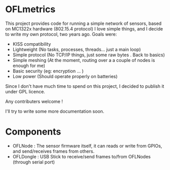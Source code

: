OFLmetrics
==========

This project provides code for running a simple network of sensors, based on MC1322x hardware (802.15.4 protocol)
I love simple things, and I decide to write my own protocol, two years ago. Goals were: 


- KISS compatibility
- Lightweight (No tasks, processes, threads... just a main loop)
- Simple protocol (No TCP/IP things, just some raw bytes . Back to basics)
- Simple meshing (At the moment, routing over a a couple of nodes is enough for me)
- Basic security (eg: encryption ... ) 
- Low power (Should operate properly on batteries)

Since I don't have much time to spend on this project, I decided to publish it under GPL licence. 

Any contributers welcome ! 


I'll try to write some more documentation soon. 


Components 
==========

- OFLNode : The sensor firmware itself, it can reads or write from GPIOs, and send/receives frames from others.
- OFLDongle : USB Stick to receive/send frames to/from OFLNodes (through serial port) 





